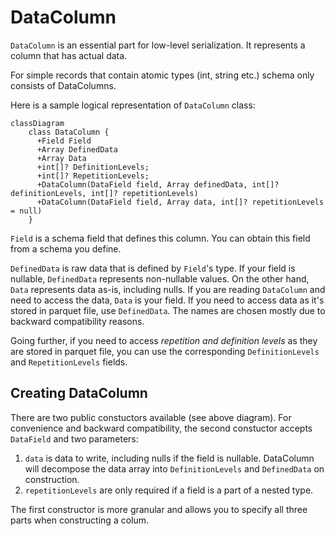 # DataColumn

`DataColumn` is an essential part for low-level serialization. It represents a column that has actual data.

For simple records that contain atomic types (int, string etc.) schema only consists of DataColumns.

Here is a sample logical representation of `DataColumn` class:

```mermaid
classDiagram
    class DataColumn {
      +Field Field
      +Array DefinedData
      +Array Data
      +int[]? DefinitionLevels;
      +int[]? RepetitionLevels;
      +DataColumn(DataField field, Array definedData, int[]? definitionLevels, int[]? repetitionLevels)
      +DataColumn(DataField field, Array data, int[]? repetitionLevels = null)
    }

```

`Field` is a schema field that defines this column. You can obtain this field from a schema you define.

`DefinedData` is raw data that is defined by `Field`'s type. If your field is nullable, `DefinedData` represents non-nullable values. On the other hand, `Data` represents data as-is, including nulls. If you are reading `DataColumn` and need to access the data, `Data` is your field. If you need to access data as it's stored in parquet file, use `DefinedData`. The names are chosen mostly due to backward compatibility reasons.

Going further, if you need to access *repetition and definition levels* as they are stored in parquet file, you can use the corresponding `DefinitionLevels` and `RepetitionLevels` fields.

## Creating DataColumn

There are two public constuctors available (see above diagram). For convenience and backward compatibility, the second constuctor accepts `DataField` and two parameters:

1. `data` is data to write, including nulls if the field is nullable. DataColumn will decompose the data array into `DefinitionLevels` and `DefinedData` on construction.
2. `repetitionLevels` are only required if a field is a part of a nested type.

The first constructor is more granular and allows you to specify all three parts when constructing a colum.